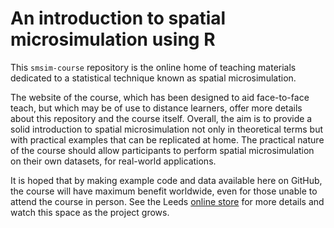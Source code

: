 An introduction to spatial microsimulation using R
============

This `smsim-course` repository is the online home of teaching materials dedicated to a statistical technique known as spatial microsimulation.

The website of the course, which has been designed to aid face-to-face teach, but which may be of use to distance learners,
offer more details about this repository and the course itself. Overall, the aim is to provide a solid introduction to
spatial microsimulation not only in theoretical terms but with practical examples that can be replicated at home.
The practical nature of the course should allow participants to perform spatial microsimulation on their
own datasets, for real-world applications.

It is hoped that by making example code and data available here on GitHub, the course will have maximum benefit worldwide, even for those unable to attend the course in person. See the Leeds [online store](http://store.leeds.ac.uk/browse/extra_info.asp?compid=1&modid=2&catid=47&prodid=388) for more details and watch this space as the project grows.
